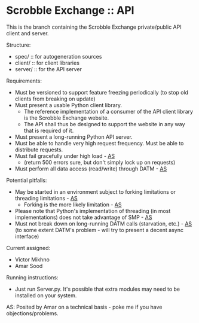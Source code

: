 # Scrobble Exchange :: API

This is the branch containing the Scrobble Exchange private/public API client and server.

Structure:

- spec/ :: for autogeneration sources
- client/ :: for client libraries
- server/ :: for the API server

Requirements:

+ Must be versioned to support feature freezing periodically (to stop old clients from breaking on update)
+ Must present a usable Python client library.    
    + The reference implementation of a consumer of the API client library is the Scrobble Exchange website.
    + The API shall thus be designed to support the website in any way that is required of it.
+ Must present a long-running Python API server.
+ Must be able to handle very high request frequency. Must be able to distribute requests.
+ Must fail gracefully under high load - [AS][]
    + (return 500 errors sure, but don't simply lock up on requests)
+ Must perform all data access (read/write) through DATM - [AS][]

Potential pitfalls:

+ May be started in an environment subject to forking limitations or threading limitations - [AS][]
    + Forking is the more likely limitation - [AS][]
+ Please note that Python's implementation of threading (in most implementations) does not take advantage of SMP - [AS][]
+ Must not break down on long-running DATM calls (starvation, etc.) - [AS][]
    (to some extent DATM's problem - will try to present a decent async interface)

Current assigned:

* Victor Mikhno
* Amar Sood

Running instructions:

+ Just run Server.py. It's possible that extra modules may need to be installed on your system.

<a id="amar">AS:</a> Posited by Amar on a technical basis - poke me if you have objections/problems.

[AS]: #amar "Posited by Amar on a technical basis - poke me if you have objections/problems."
